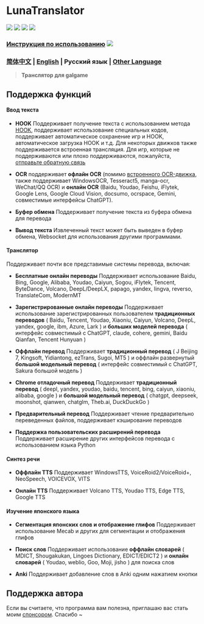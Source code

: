# LunaTranslator

<p align="left">
    <img src="https://img.shields.io/github/license/HIllya51/LunaTranslator">
    <a href="https://github.com/HIllya51/LunaTranslator/releases"><img src="https://img.shields.io/github/v/release/HIllya51/LunaTranslator?color=ffa"></a>
    <a href="https://github.com/HIllya51/LunaTranslator/releases/latest/download/LunaTranslator.zip" target="_blank"><img src="https://img.shields.io/badge/download_64bit-blue"/></a> <a href="https://github.com/HIllya51/LunaTranslator/releases/latest/download/LunaTranslator_x86.zip" target="_blank"><img src="https://img.shields.io/badge/download_32bit-blue"/></a>
</p>

### [Инструкция по использованию](https://docs.lunatranslator.org/#/ru/)   <a href="https://discord.com/invite/ErtDwVeAbB"><img  src="https://img.shields.io/discord/1262692128031772733?label=Discord&logo=discord&color=FF007C"></a> 


### [简体中文](README.md) | [English](README_en.md) | Русский язык | [Other Language](otherlang.md) 


> **Транслятор для galgame**

## Поддержка функций

#### Ввод текста

- **HOOK** Поддерживает получение текста с использованием метода [HOOK](https://github.com/HIllya51/LunaHook), поддерживает использование специальных кодов, поддерживает автоматическое сохранение игр и HOOK, автоматическое загрузка HOOK и т.д. Для некоторых движков также поддерживается встроенная трансляция. Для игр, которые не поддерживаются или плохо поддерживаются, пожалуйста, [отправьте обратную связь](https://lunatranslator.org/Resource/game_support) 


- **OCR** поддерживает **офлайн OCR** (помимо [встроенного OCR-движка](https://github.com/HIllya51/LunaOCR), также поддерживает WindowsOCR, Tesseract5, manga-ocr, WeChat/QQ OCR) и **онлайн OCR** (Baidu, Youdao, Feishu, iFlytek, Google Lens, Google Cloud Vision, docsumo, ocrspace, Gemini, совместимые интерфейсы ChatGPT).

- **Буфер обмена** Поддерживает получение текста из буфера обмена для перевода

- **Вывод текста** Извлеченный текст может быть выведен в буфер обмена, Websocket для использования другими программами.

#### Транслятор

Поддерживает почти все представимые системы перевода, включая: 

- **Бесплатные онлайн переводы** Поддерживает использование Baidu, Bing, Google, Alibaba, Youdao, Caiyun, Sogou, iFlytek, Tencent, ByteDance, Volcano, DeepL/DeepLX, papago, yandex, lingva, reverso, TranslateCom, ModernMT

- **Зарегистрированные онлайн переводы** Поддерживает использование зарегистрированных пользователем **традиционных переводов** ( Baidu, Tencent, Youdao, Xiaoniu, Caiyun, Volcano, DeepL, yandex, google, ibm, Azure, Lark ) и **больших моделей перевода** ( интерфейс совместимый с ChatGPT, claude, cohere, gemini, Baidu Qianfan, Tencent Hunyuan )

- **Оффлайн перевод** Поддерживает **традиционный перевод** ( J Beijing 7, Kingsoft, Yidiantong, ezTrans, Sugoi, MT5 ) и оффлайн развернутый **большой модельный перевод** ( интерфейс совместимый с ChatGPT, Sakura большой модель )

- **Chrome отладочный перевод** Поддерживает **традиционный перевод** ( deepl, yandex, youdao, baidu, tencent, bing, caiyun, xiaoniu, alibaba, google ) и **большой модельный перевод** ( chatgpt, deepseek, moonshot, qianwen, chatglm, Theb.ai, DuckDuckGo )

- **Предварительный перевод** Поддерживает чтение предварительно переведенных файлов, поддерживает кэширование переводов

- **Поддержка пользовательских расширений перевода** Поддерживает расширение других интерфейсов перевода с использованием языка Python
 
 
#### Синтез речи

- **Оффлайн TTS** Поддерживает WindowsTTS, VoiceRoid2/VoiceRoid+, NeoSpeech, VOICEVOX, VITS

- **Онлайн TTS** Поддерживает Volcano TTS, Youdao TTS, Edge TTS, Google TTS

#### Изучение японского языка

- **Сегментация японских слов и отображение глифов** Поддерживает использование Mecab и других для сегментации и отображения глифов

- **Поиск слов** Поддерживает использование **оффлайн словарей** ( MDICT, Shougakukan, Lingoes Dictionary, EDICT/EDICT2 ) и **онлайн словарей** ( Youdao, weblio, Goo, Moji, jisho ) для поиска слов

- **Anki** Поддерживает добавление слов в Anki одним нажатием кнопки

## Поддержка автора

Если вы считаете, что программа вам полезна, приглашаю вас стать моим [спонсором](https://patreon.com/HIllya51). Спасибо ~